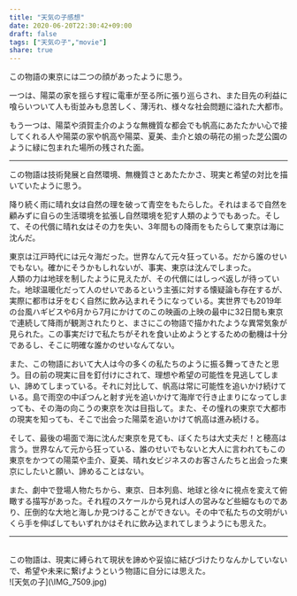 ```yaml
---
title: "天気の子感想"
date: 2020-06-20T22:30:42+09:00
draft: false
tags: ["天気の子","movie"]
share: true
---
```


この物語の東京には二つの顔があったように思う。

一つは、陽菜の家を揺らす程に電車が至る所に張り巡らされ、また目先の利益に喰らいついて人も街並みも息苦しく、薄汚れ、様々な社会問題に溢れた大都市。  

もう一つは、陽菜や須賀圭介のような無機質な都会でも帆高にあたたかい心で接してくれる人や陽菜の家や帆高や陽菜、夏美、圭介と娘の萌花の揃った芝公園のように緑に包まれた場所の残された面。
***
この物語は技術発展と自然環境、無機質さとあたたかさ、現実と希望の対比を描いていたように思う。

降り続く雨に晴れ女は自然の理を破って青空をもたらした。それはまるで自然を顧みずに自らの生活環境を拡張し自然環境を犯す人類のようでもあった。そして、その代償に晴れ女はその力を失い、3年間もの降雨をもたらして東京は海に沈んだ。

東京は江戸時代には元々海だった。世界なんて元々狂っている。だから誰のせいでもない。確かにそうかもしれないが、事実、東京は沈んでしまった。  
人類の力は地球を制したように見えたが、その代償にはしっぺ返しが待っていた。地球温暖化だって人のせいであるという主張に対する懐疑論も存在するが、実際に都市は牙をむく自然に飲み込まれそうになっている。実世界でも2019年の台風ハギビスや6月から7月にかけてのこの映画の上映の最中に32日間も東京で連続して降雨が観測されたりと、まさにこの物語で描かれたような異常気象が見られた。この事実だけで私たちがそれを食い止めようとするための動機は十分であるし、そこに明確な誰かのせいなんてない。

また、この物語において大人は今の多くの私たちのように振る舞ってきたと思う。目の前の現実に目を釘付けにされて、理想や希望の可能性を見逃してしまい、諦めてしまっている。それに対比して、帆高は常に可能性を追いかけ続けている。島で雨空の中ぽつんと射す光を追いかけて海岸で行き止まりになってしまっても、その海の向こうの東京を次は目指して。また、その憧れの東京で大都市の現実を知っても、そこで出会った陽菜を追いかけて帆高は進み続ける。

そして、最後の場面で海に沈んだ東京を見ても、ぼくたちは大丈夫だ！と穂高は言う。世界なんて元から狂っている、誰のせいでもないと大人に言われてもこの東京をかつての陽菜や圭介、夏美、晴れ女ビジネスのお客さんたちと出会った東京にしたいと願い、諦めることはない。

また、劇中で登場人物たちから、東京、日本列島、地球と徐々に視点を変えて俯瞰する描写があった。それ程のスケールから見れば人の営みなど些細なものであり、圧倒的な大地と海しか見つけることができない。その中で私たちの文明がいくら手を伸ばしてもいずれかはそれに飲み込まれてしまうようにも思えた。  
***
<br>
この物語は、現実に縛られて現状を諦めや妥協に結びづけたりなんかしていないで、希望や未来に繋げようという物語に自分には思えた。  
<br>  
![天気の子](\IMG_7509.jpg)